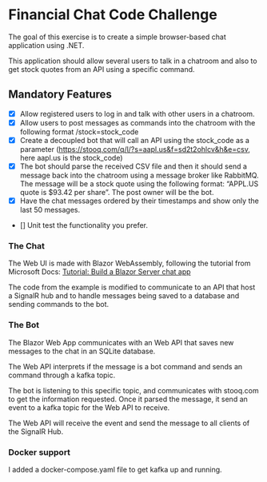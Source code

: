 # Financial Chat Code Challenge

The goal of this exercise is to create a simple browser-based chat application using .NET.

This application should allow several users to talk in a chatroom and also to get stock quotes
from an API using a specific command.

## Mandatory Features
- [x] Allow registered users to log in and talk with other users in a chatroom.
- [x] Allow users to post messages as commands into the chatroom with the following format
  /stock=stock_code
- [x] Create a decoupled bot that will call an API using the stock_code as a parameter
  (https://stooq.com/q/l/?s=aapl.us&f=sd2t2ohlcv&h&e=csv, here aapl.us is the
  stock_code)
- [x] The bot should parse the received CSV file and then it should send a message back into
  the chatroom using a message broker like RabbitMQ. The message will be a stock quote
  using the following format: “APPL.US quote is $93.42 per share”. The post owner will be
  the bot.
- [x] Have the chat messages ordered by their timestamps and show only the last 50
  messages.
- [] Unit test the functionality you prefer.

### The Chat
The Web UI is made with Blazor WebAssembly, following the tutorial from Microsoft Docs: [Tutorial: Build a Blazor Server chat app](https://docs.microsoft.com/en-us/azure/azure-signalr/signalr-tutorial-build-blazor-server-chat-app)

The code from the example is modified to communicate to an API that host a SignalR hub and to handle messages being saved to a database and sending commands to the bot.

### The Bot
The Blazor Web App communicates with an Web API that saves new messages to the chat in an SQLite database.

The Web API interprets if the message is a bot command and sends an command through a kafka topic.

The bot is listening to this specific topic, and communicates with stooq.com to get the information requested. Once it parsed the message, it send an event to a kafka topic for the Web API to receive.

The Web API will receive the event and send the message to all clients of the SignalR Hub.

### Docker support
I added a docker-compose.yaml file to get kafka up and running.